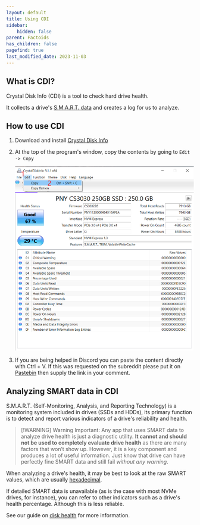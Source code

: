 ```yaml
---
layout: default
title: Using CDI
sidebar:
    hidden: false
parent: Factoids
has_children: false
pagefind: true
last_modified_date: 2023-11-03
---
```




## What is CDI?

Crystal Disk Info (CDI) is a tool to check hard drive health.

It collects a drive's [S.M.A.R.T. data](docs/factoids/cdi#analyzing-smart-data-in-cdi) and creates a log for us to analyze.

## How to use CDI

1. Download and install [Crystal Disk Info](https://crystalmark.info/redirect.php?product=CrystalDiskInfoInstaller)

2. At the top of the program's window, copy the contents by going to `Edit -> Copy`

	![CMOS battery](../../../assets/factoids/cdi.png)

3. If you are being helped in Discord you can paste the content directly with Ctrl + V. If this was requested on the subreddit please put it on [Pastebin](https://pastebin.com) then supply the link in your comment.

## Analyzing SMART data in CDI

S.M.A.R.T. (Self-Monitoring, Analysis, and Reporting Technology) is a monitoring system included in drives (SSDs and HDDs), its primary function is to detect and report various indicators of a drive's reliability and health. 

> [!WARNING] Warning
> Important: Any app that uses SMART data to analyze drive health is just a diagnostic utility. **It cannot and should not be used to completely evaluate drive health** as there are many factors that won’t show up. However, it is a key component and produces a lot of useful information. Just know that drive can have perfectly fine SMART data and still fail _without any warning_.

When analyzing a drive's health, it may be best to look at the raw SMART values, which are usually [hexadecimal](https://en.wikipedia.org/wiki/Hexadecimal). 

If detailed SMART data is unavailable (as is the case with most NVMe drives, for instance), you can refer to other indicators such as a drive's health percentage. Although this is less reliable.

See our guide on [disk health](/docs/disks/disk-health) for more information.
